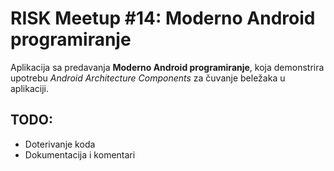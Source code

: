 # RISK Meetup #14: Moderno Android programiranje

Aplikacija sa predavanja **Moderno Android programiranje**, koja demonstrira upotrebu *Android Architecture Components* za čuvanje beležaka u aplikaciji.

## TODO:
- Doterivanje koda
- Dokumentacija i komentari
